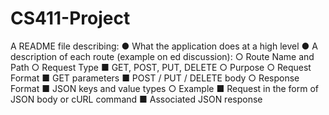 # CS411-Project

A README file describing:
● What the application does at a high level
● A description of each route (example on ed discussion):
○ Route Name and Path
○ Request Type
■ GET, POST, PUT, DELETE
○ Purpose
○ Request Format
■ GET parameters
■ POST / PUT / DELETE body
○ Response Format
■ JSON keys and value types
○ Example
■ Request in the form of JSON body or cURL
command
■ Associated JSON response